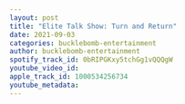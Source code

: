 ```yaml
---
layout: post
title: "Elite Talk Show: Turn and Return"
date: 2021-09-03
categories: bucklebomb-entertainment
author: bucklebomb-entertainment
spotify_track_id: 0bRIPGKxy5tchGg1vQQQgW
youtube_video_id: 
apple_track_id: 1000534256734
youtube_metadata: 
---
```

